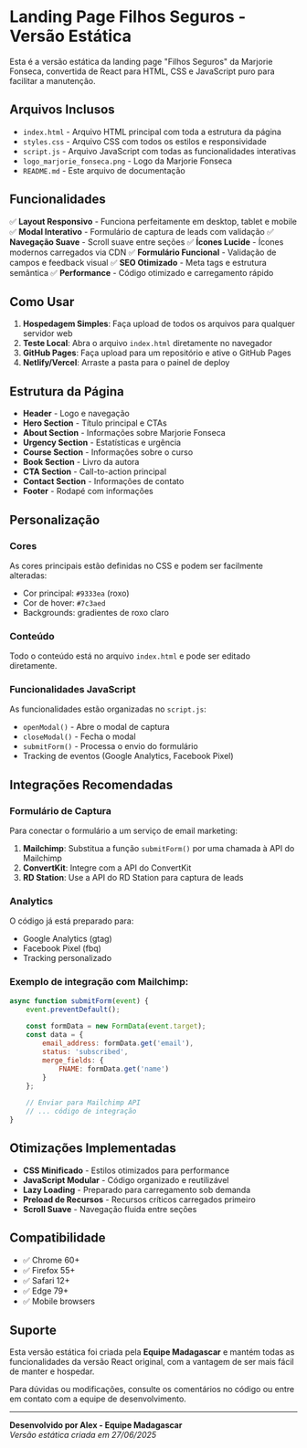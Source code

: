 # Landing Page Filhos Seguros - Versão Estática

Esta é a versão estática da landing page "Filhos Seguros" da Marjorie Fonseca, convertida de React para HTML, CSS e JavaScript puro para facilitar a manutenção.

## Arquivos Inclusos

- `index.html` - Arquivo HTML principal com toda a estrutura da página
- `styles.css` - Arquivo CSS com todos os estilos e responsividade
- `script.js` - Arquivo JavaScript com todas as funcionalidades interativas
- `logo_marjorie_fonseca.png` - Logo da Marjorie Fonseca
- `README.md` - Este arquivo de documentação

## Funcionalidades

✅ **Layout Responsivo** - Funciona perfeitamente em desktop, tablet e mobile
✅ **Modal Interativo** - Formulário de captura de leads com validação
✅ **Navegação Suave** - Scroll suave entre seções
✅ **Ícones Lucide** - Ícones modernos carregados via CDN
✅ **Formulário Funcional** - Validação de campos e feedback visual
✅ **SEO Otimizado** - Meta tags e estrutura semântica
✅ **Performance** - Código otimizado e carregamento rápido

## Como Usar

1. **Hospedagem Simples**: Faça upload de todos os arquivos para qualquer servidor web
2. **Teste Local**: Abra o arquivo `index.html` diretamente no navegador
3. **GitHub Pages**: Faça upload para um repositório e ative o GitHub Pages
4. **Netlify/Vercel**: Arraste a pasta para o painel de deploy

## Estrutura da Página

- **Header** - Logo e navegação
- **Hero Section** - Título principal e CTAs
- **About Section** - Informações sobre Marjorie Fonseca
- **Urgency Section** - Estatísticas e urgência
- **Course Section** - Informações sobre o curso
- **Book Section** - Livro da autora
- **CTA Section** - Call-to-action principal
- **Contact Section** - Informações de contato
- **Footer** - Rodapé com informações

## Personalização

### Cores
As cores principais estão definidas no CSS e podem ser facilmente alteradas:
- Cor principal: `#9333ea` (roxo)
- Cor de hover: `#7c3aed`
- Backgrounds: gradientes de roxo claro

### Conteúdo
Todo o conteúdo está no arquivo `index.html` e pode ser editado diretamente.

### Funcionalidades JavaScript
As funcionalidades estão organizadas no `script.js`:
- `openModal()` - Abre o modal de captura
- `closeModal()` - Fecha o modal
- `submitForm()` - Processa o envio do formulário
- Tracking de eventos (Google Analytics, Facebook Pixel)

## Integrações Recomendadas

### Formulário de Captura
Para conectar o formulário a um serviço de email marketing:

1. **Mailchimp**: Substitua a função `submitForm()` por uma chamada à API do Mailchimp
2. **ConvertKit**: Integre com a API do ConvertKit
3. **RD Station**: Use a API do RD Station para captura de leads

### Analytics
O código já está preparado para:
- Google Analytics (gtag)
- Facebook Pixel (fbq)
- Tracking personalizado

### Exemplo de integração com Mailchimp:
```javascript
async function submitForm(event) {
    event.preventDefault();
    
    const formData = new FormData(event.target);
    const data = {
        email_address: formData.get('email'),
        status: 'subscribed',
        merge_fields: {
            FNAME: formData.get('name')
        }
    };
    
    // Enviar para Mailchimp API
    // ... código de integração
}
```

## Otimizações Implementadas

- **CSS Minificado** - Estilos otimizados para performance
- **JavaScript Modular** - Código organizado e reutilizável
- **Lazy Loading** - Preparado para carregamento sob demanda
- **Preload de Recursos** - Recursos críticos carregados primeiro
- **Scroll Suave** - Navegação fluida entre seções

## Compatibilidade

- ✅ Chrome 60+
- ✅ Firefox 55+
- ✅ Safari 12+
- ✅ Edge 79+
- ✅ Mobile browsers

## Suporte

Esta versão estática foi criada pela **Equipe Madagascar** e mantém todas as funcionalidades da versão React original, com a vantagem de ser mais fácil de manter e hospedar.

Para dúvidas ou modificações, consulte os comentários no código ou entre em contato com a equipe de desenvolvimento.

---

**Desenvolvido por Alex - Equipe Madagascar**  
*Versão estática criada em 27/06/2025*

